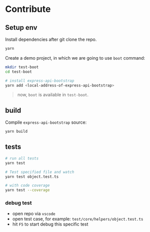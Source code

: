 # Contribute

## Setup env

Install dependencies after git clone the repo.

```bash
yarn
```

Create a demo project, in which we are going to use `boot` command:

```bash
mkdir test-boot
cd test-boot

# install express-api-bootstrap
yarn add <local-address-of-express-api-bootstrap>
```

> now, `boot` is available in `test-boot`.

## build

Compile `express-api-bootstrap` source:

```bash
yarn build
```

## tests

```bash
# run all tests
yarn test

# Test specified file and watch
yarn test object.test.ts

# with code coverage
yarn test --coverage
```

### debug test

- open repo via `vscode`
- open test case, for example: `test/core/helpers/object.test.ts`
- hit `F5` to start debug this specific test

